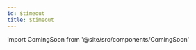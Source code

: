```yaml
---
id: $timeout
title: $timeout 
---
```


import ComingSoon from '@site/src/components/ComingSoon'

<ComingSoon/>